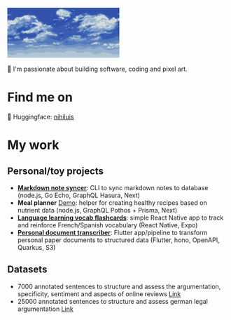 ![decoration image](./bluehorizon.png)

👋 I'm passionate about building software, coding and pixel art.

# Find me on
🤗 Huggingface: [nihiluis](https://huggingface.co/nihiluis)


# My work
## Personal/toy projects
- [**Markdown note syncer**](https://github.com/nihiluis/memoneo2): CLI to sync markdown notes to database (node.js, Go Echo, GraphQL Hasura, Next)
- **Meal planner** [Demo](https://app.nutri.demo.nihiluis.com): helper for creating healthy recipes based on nutrient data (node.js, GraphQL Pothos + Prisma, Next)
- [**Language learning vocab flashcards**](https://github.com/nihiluis/gofulingo): simple React Native app to track and reinforce French/Spanish vocabulary (React Native, Expo)
- [**Personal document transcriber**](https://github.com/nihiluis/dokusend): Flutter app/pipeline to transform personal paper documents to structured data (Flutter, hono, OpenAPI, Quarkus, S3)

## Datasets
- 7000 annotated sentences to structure and assess the argumentation, specificity, sentiment and aspects of online reviews [Link](https://huggingface.co/datasets/nihiluis/argureviews)
- 25000 annotated sentences to structure and assess german legal argumentation [Link](https://huggingface.co/datasets/FloKarlFriedKassel/legal-sachzivil-components)
